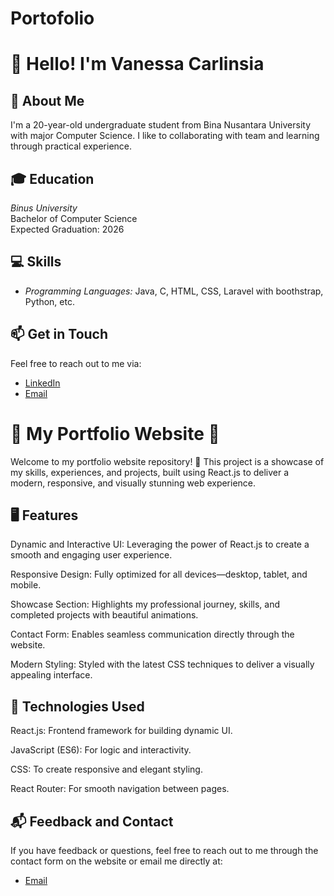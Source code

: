 # Portofolio

# 👋 Hello! I'm Vanessa Carlinsia

## 🌻 About Me
I'm a 20-year-old undergraduate student from Bina Nusantara University with major Computer Science. I like to collaborating with team and learning through practical experience. 

## 🎓 Education
*Binus University*  
Bachelor of Computer Science  
Expected Graduation: 2026

## 💻 Skills
- *Programming Languages:* Java, C, HTML, CSS, Laravel with boothstrap, Python, etc.

## 📫 Get in Touch
Feel free to reach out to me via:
- [LinkedIn](https://www.linkedin.com/in/vanessacarlinsia)
- [Email](carlinsiavanessa@gmail.com)

# 🌟 My Portfolio Website 🌟
Welcome to my portfolio website repository! 🎉 This project is a showcase of my skills, experiences, and projects, built using React.js to deliver a modern, responsive, and visually stunning web experience.

## 🖥️ Features
Dynamic and Interactive UI: Leveraging the power of React.js to create a smooth and engaging user experience.

Responsive Design: Fully optimized for all devices—desktop, tablet, and mobile.

Showcase Section: Highlights my professional journey, skills, and completed projects with beautiful animations.

Contact Form: Enables seamless communication directly through the website.

Modern Styling: Styled with the latest CSS techniques to deliver a visually appealing interface.


## 🚀 Technologies Used
React.js: Frontend framework for building dynamic UI.

JavaScript (ES6): For logic and interactivity.

CSS: To create responsive and elegant styling.

React Router: For smooth navigation between pages.

## 📬 Feedback and Contact
    
If you have feedback or questions, feel free to reach out to me through the contact form on the website or email me directly at:
- [Email](carlinsiavanessa@gmail.com)
